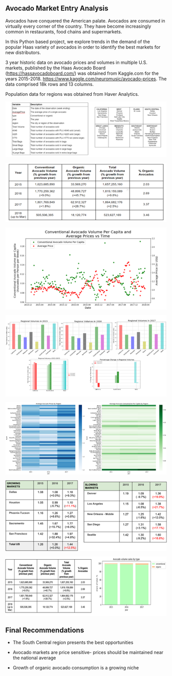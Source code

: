 ## Avocado Market Entry Analysis

Avocados have conquered the American palate. Avocados are consumed in virtually every corner of the country. They have become increasingly common in restaurants, food chains and supermarkets. 

In this Python based project, we explore trends in the demand of the popular Haas variety of avocados in order to identify the best markets for new distributors. 

3 year historic data on avocado prices and volumes in multiple U.S. markets, published by the Haas Avocado Board (https://hassavocadoboard.com/) was obtained from Kaggle.com for the years 2015-2018. 
https://www.kaggle.com/neuromusic/avocado-prices. The data comprised 18k rows and 13 columns. 

Population data for regions was obtained from Haver Analytics.

![](Code/Images/Data.png)

![](Code/Images/AvocadoSales.png)

![](Code/Images/AvocadoSalesOverTime.png)

![](Code/Images/Top3Sales.png)

![](Code/Images/PriceDisparities.png)

![](Code/Images/GrowingSlowing.png)

![](Code/Images/Organic.png)

## Final Recommendations

* The South Central region presents the best opportunities

* Avocado markets are price sensitive- prices should be maintained near the national average

* Growth of organic avocado consumption is a growing niche

